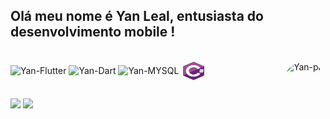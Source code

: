 ## Olá meu nome é Yan Leal, entusiasta do desenvolvimento mobile !

<div style="display: inline_block"><br>
  <img align="center" alt="Yan-Flutter" height="30" width="40" src="https://cdn.jsdelivr.net/gh/devicons/devicon/icons/flutter/flutter-original.svg" />
  <img align="center" alt="Yan-Dart" height="30" width="40" src="https://cdn.jsdelivr.net/gh/devicons/devicon/icons/dart/dart-original.svg" />
  <img align="center" alt="Yan-MYSQL" height="30" width="40" src="https://cdn.jsdelivr.net/gh/devicons/devicon/icons/mysql/mysql-original.svg" />                   
  <img align="center" alt="Yan-Csharp" height="30" width="40" src="https://raw.githubusercontent.com/devicons/devicon/master/icons/csharp/csharp-original.svg">
  <img align="right" alt="Yan-pic" height="150" style="border-radius:50px;" src="https://media.discordapp.net/attachments/911252191103316059/1069335395323617370/img_git3.jpg?width=676&height=676">
</div>
  
  ##
 
<div> 
  <a href="https://www.youtube.com/channel/UCggeGpBBU5PIsiamKWYebow" target="_blank"><img src="https://img.shields.io/badge/YouTube-FF0000?style=for-the-badge&logo=youtube&logoColor=white" target="_blank"></a>
  <a href="https://www.linkedin.com/in/yan-leal-nascimento-451379227/" target="_blank"><img src="https://img.shields.io/badge/-LinkedIn-%230077B5?style=for-the-badge&logo=linkedin&logoColor=white" target="_blank"></a> 
  
</div>



